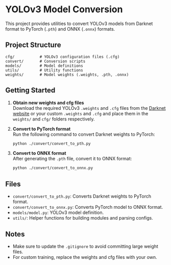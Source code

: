 # YOLOv3 Model Conversion

This project provides utilities to convert YOLOv3 models from Darknet format to PyTorch (`.pth`) and ONNX (`.onnx`) formats.

## Project Structure

```
cfg/           # YOLOv3 configuration files (.cfg)
convert/       # Conversion scripts
models/        # Model definitions
utils/         # Utility functions
weights/       # Model weights (.weights, .pth, .onnx)
```

## Getting Started

1. **Obtain new weights and cfg files**  
   Download the required YOLOv3 `.weights` and `.cfg` files from the [Darknet website](https://pjreddie.com/darknet/yolo/) or your custom `.weights` and `.cfg` and place them in the `weights/` and `cfg/` folders respectively. 

2. **Convert to PyTorch format**  
   Run the following command to convert Darknet weights to PyTorch:
   ```sh
   python ./convert/convert_to_pth.py
   ```

3. **Convert to ONNX format**  
   After generating the `.pth` file, convert it to ONNX format:
   ```sh
   python ./convert/convert_to_onnx.py
   ```

## Files

- `convert/convert_to_pth.py`: Converts Darknet weights to PyTorch format.
- `convert/convert_to_onnx.py`: Converts PyTorch model to ONNX format.
- `models/model.py`: YOLOv3 model definition.
- `utils/`: Helper functions for building modules and parsing configs.

## Notes

- Make sure to update the `.gitignore` to avoid committing large weight files.
- For custom training, replace the weights and cfg files with your own.
